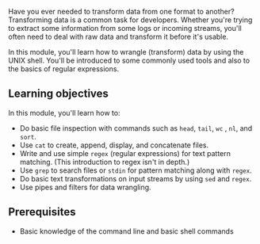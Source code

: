 Have you ever needed to transform data from one format to another? Transforming data is a common task for developers. Whether you're trying to extract some information from some logs or incoming streams, you'll often need to deal with raw data and transform it before it's usable.

In this module, you'll learn how to wrangle (transform) data by using the UNIX shell. You'll be introduced to some commonly used tools and also to the basics of regular expressions.

## Learning objectives

In this module, you'll learn how to:

- Do basic file inspection with commands such as `head`, `tail`, `wc` , `nl`, and `sort`.
- Use `cat` to create, append, display, and concatenate files.
- Write and use simple `regex` (regular expressions) for text pattern matching. (This introduction to regex isn't in depth.)
- Use `grep` to search files or `stdin` for pattern matching along with `regex`.
- Do basic text transformations on input streams by using `sed` and `regex`.
- Use pipes and filters for data wrangling.

## Prerequisites

- Basic knowledge of the command line and basic shell commands
